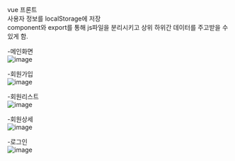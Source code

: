 vue 프론트  
사용자 정보를 localStorage에 저장  
component와 export를 통해 js파일을 분리시키고 상위 하위간 데이터를 주고받을 수 있게 함.  


-메인화면  
![image](https://user-images.githubusercontent.com/49871871/200571622-bb13d5df-378e-4053-851c-edae080bed4e.png)

-회원가입  
![image](https://user-images.githubusercontent.com/49871871/200571653-ad691331-3eb2-4281-93a8-69cc01c173cd.png)

-회원리스트  
![image](https://user-images.githubusercontent.com/49871871/200571686-c3fa1163-b17c-442f-8934-4fa744876494.png)

-회원상세  
![image](https://user-images.githubusercontent.com/49871871/200571709-c6e2e431-db41-430c-9bd0-97e9bf668415.png)

-로그인  
![image](https://user-images.githubusercontent.com/49871871/200571742-b9556aa0-48c0-4829-bd15-caaaeec80114.png)
